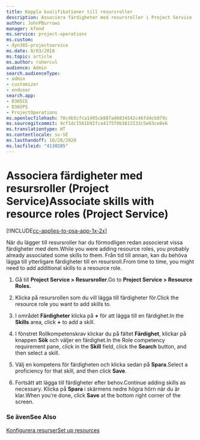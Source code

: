 ```yaml
---
title: Koppla kvalifikationer till resursroller
description: Associera färdigheter med resursroller i Project Service
author: JohnPBurrows
manager: kfend
ms.service: project-operations
ms.custom:
- dyn365-projectservice
ms.date: 8/03/2018
ms.topic: article
ms.author: ruhercul
audience: Admin
search.audienceType:
- admin
- customizer
- enduser
search.app:
- D365CE
- D365PS
- ProjectOperations
ms.openlocfilehash: 70c4b5cfca1495cb887ad6034542c46fd4cb079c
ms.sourcegitcommit: 4cf1dc1561b92fca4175f0b3813133c5e63ce8e6
ms.translationtype: HT
ms.contentlocale: sv-SE
ms.lasthandoff: 10/28/2020
ms.locfileid: "4130285"
---
```

# <a name="associate-skills-with-resource-roles-project-service"></a><span data-ttu-id="c24e6-103">Associera färdigheter med resursroller (Project Service)</span><span class="sxs-lookup"><span data-stu-id="c24e6-103">Associate skills with resource roles (Project Service)</span></span>

[!INCLUDE[cc-applies-to-psa-app-1x-2x](../includes/cc-applies-to-psa-app-1x-2x.md)]

<span data-ttu-id="c24e6-104">När du lägger till resursroller har du förmodligen redan associerat vissa färdigheter med dem.</span><span class="sxs-lookup"><span data-stu-id="c24e6-104">While you were adding resource roles, you probably already associated some skills to them.</span></span> <span data-ttu-id="c24e6-105">Från tid till annan, kan du behöva lägga till ytterligare färdigheter till en resursroll.</span><span class="sxs-lookup"><span data-stu-id="c24e6-105">From time to time, you might need to add additional skills to a resource role.</span></span>  
  
1.  <span data-ttu-id="c24e6-106">Gå till **Project Service > Resursroller**.</span><span class="sxs-lookup"><span data-stu-id="c24e6-106">Go to **Project Service > Resource Roles.**</span></span>  
  
2.  <span data-ttu-id="c24e6-107">Klicka på resursrollen som du vill lägga till färdigheter för.</span><span class="sxs-lookup"><span data-stu-id="c24e6-107">Click the resource role you want to add skills to.</span></span>  
  
3.  <span data-ttu-id="c24e6-108">I området **Färdigheter** klicka på **+** för att lägga till en färdighet.</span><span class="sxs-lookup"><span data-stu-id="c24e6-108">In the **Skills** area, click **+** to add a skill.</span></span>  
  
4.  <span data-ttu-id="c24e6-109">I fönstret Rollkompetenskrav klickar du på fältet **Färdighet**, klickar på knappen **Sök** och väljer en färdighet.</span><span class="sxs-lookup"><span data-stu-id="c24e6-109">In the Role competency requirement pane, click in the **Skill** field, click the **Search** button,  and then select a skill.</span></span>  
  
5.  <span data-ttu-id="c24e6-110">Välj en kompetens för färdigheten och klicka sedan på **Spara**.</span><span class="sxs-lookup"><span data-stu-id="c24e6-110">Select a proficiency for that skill, and then click **Save**.</span></span>  
  
6.  <span data-ttu-id="c24e6-111">Fortsätt att lägga till färdigheter efter behov.</span><span class="sxs-lookup"><span data-stu-id="c24e6-111">Continue adding skills as necessary.</span></span> <span data-ttu-id="c24e6-112">Klicka på **Spara** i skärmens nedre högra hörn när du är klar.</span><span class="sxs-lookup"><span data-stu-id="c24e6-112">When you’re done, click **Save** at the bottom right corner of the screen.</span></span>  
  
### <a name="see-also"></a><span data-ttu-id="c24e6-113">Se även</span><span class="sxs-lookup"><span data-stu-id="c24e6-113">See Also</span></span>  
 [<span data-ttu-id="c24e6-114">Konfigurera resurser</span><span class="sxs-lookup"><span data-stu-id="c24e6-114">Set up resources</span></span>](../psa/set-up-resources.md)
